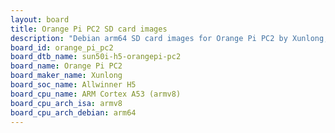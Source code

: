 ```yaml
---
layout: board
title: Orange Pi PC2 SD card images
description: "Debian arm64 SD card images for Orange Pi PC2 by Xunlong, SoC: Allwinner H5, CPU ISA: armv8"
board_id: orange_pi_pc2
board_dtb_name: sun50i-h5-orangepi-pc2
board_name: Orange Pi PC2
board_maker_name: Xunlong
board_soc_name: Allwinner H5
board_cpu_name: ARM Cortex A53 (armv8)
board_cpu_arch_isa: armv8
board_cpu_arch_debian: arm64
---
```

